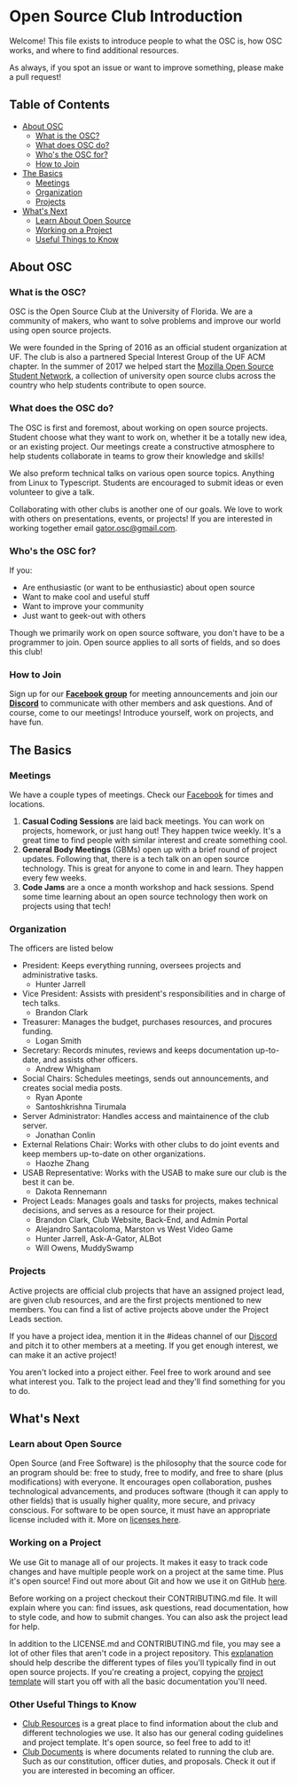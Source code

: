 # Open Source Club Introduction

Welcome! This file exists to introduce people to what the OSC is, how OSC works, and where to find additional resources. 

As always, if you spot an issue or want to improve something, please make a pull request! 

<!-- The corresponding slide presentation is [here](https://docs.google.com/presentation/d/1ngDmJzquy2kqAAJdX97CLloR8C2EcAb_Sp6I5zxFHZY/edit?usp=sharing). -->

## Table of Contents

- [About OSC](#about-osc)
	- [What is the OSC?](#what-is-the-osc)
	- [What does OSC do?](#what-does-the-osc-do)
	- [Who's the OSC for?](#whos-the-osc-for)
	- [How to Join](#how-to-join)
- [The Basics](#the-basics)
	- [Meetings](#meetings)
	- [Organization](#organization)
	- [Projects](#projects)
- [What's Next](#whats-next)
	- [Learn About Open Source](#learn-about-open-source)
	- [Working on a Project](#working-on-a-project)
	- [Useful Things to Know](#useful-things-to-know)

## About OSC

### What is the OSC?

OSC is the Open Source Club at the University of Florida. We are a community of makers, who want to solve problems and improve our world using open source projects.

We were founded in the Spring of 2016 as an official student organization at UF. The club is also a partnered Special Interest Group of the UF ACM chapter. In the summer of 2017 we helped start the [Mozilla Open Source Student Network](https://opensource.mozilla.community/), a collection of university open source clubs across the country who help students contribute to open source.

### What does the OSC do?

The OSC is first and foremost, about working on open source projects. Student choose what they want to work on, whether it be a totally new idea, or an existing project. Our meetings create a constructive atmosphere to help students collaborate in teams to grow their knowledge and skills!

We also preform technical talks on various open source topics. Anything from Linux to Typescript. Students are encouraged to submit ideas or even volunteer to give a talk. 

Collaborating with other clubs is another one of our goals. We love to work with others on presentations, events, or projects! If you are interested in working together email [gator.osc@gmail.com][OSC Email].

### Who's the OSC for?

If you:
- Are enthusiastic (or want to be enthusiastic) about open source 
- Want to make cool and useful stuff
- Want to improve your community 
- Just want to geek-out with others

Though we primarily work on open source software, you don't have to be a programmer to join. Open source applies to all sorts of fields, and so does this club!

### How to Join

Sign up for <!-- our **[email list][Listserv Sign Up]** --> our **[Facebook group][OSC Facebook]** for meeting announcements and join our **[Discord][OSC Discord]** to communicate with other members and ask questions. And of course, come to our meetings! Introduce yourself, work on projects, and have fun.

## The Basics

### Meetings

We have a couple types of meetings. Check our [Facebook][OSC Facebook] for times and locations.

1. **Casual Coding Sessions** are laid back meetings. You can work on projects, homework, or just hang out! They happen twice weekly. It's a great time to find people with similar interest and create something cool. 
2. **General Body Meetings** (GBMs) open up with a brief round of project updates. Following that, there is a tech talk on an open source technology. This is great for anyone to come in and learn. They happen every few weeks.
3. **Code Jams** are a once a month workshop and hack sessions. Spend some time learning about an open source technology then work on projects using that tech!

### Organization

The officers are listed below
- President: Keeps everything running, oversees projects and administrative tasks.
	- Hunter Jarrell
- Vice President: Assists with president's responsibilities and in charge of tech talks.
	- Brandon Clark
- Treasurer: Manages the budget, purchases resources, and procures funding.
	- Logan Smith
- Secretary: Records minutes, reviews and keeps documentation up-to-date, and assists other officers.
	- Andrew Whigham
- Social Chairs: Schedules meetings, sends out announcements, and creates social media posts.
	- Ryan Aponte
	- Santoshkrishna Tirumala
- Server Administrator: Handles access and maintainence of the club server.
	- Jonathan Conlin
- External Relations Chair: Works with other clubs to do joint events and keep members up-to-date on other organizations.
	- Haozhe Zhang
- USAB Representative: Works with the USAB to make sure our club is the best it can be.
	- Dakota Rennemann
- Project Leads: Manages goals and tasks for projects, makes technical decisions, and serves as a resource for their project.
	- Brandon Clark, Club Website, Back-End, and Admin Portal
	- Alejandro Santacoloma, Marston vs West Video Game
	- Hunter Jarrell, Ask-A-Gator, ALBot
	- Will Owens, MuddySwamp

### Projects

Active projects are official club projects that have an assigned project lead, are given club resources, and are the first projects mentioned to new members. You can find a list of active projects above under the Project Leads section. 

If you have a project idea, mention it in the #ideas channel of our [Discord][OSC Discord] and pitch it to other members at a meeting. If you get enough interest, we can make it an active project!

You aren't locked into a project either. Feel free to work around and see what interest you. Talk to the project lead and they'll find something for you to do.

## What's Next

### Learn about Open Source

Open Source (and Free Software) is the philosophy that the source code for an program should be: free to study, free to modify, and free to share (plus modifications) with everyone. It encourages open collaboration, pushes technological advancements, and produces software (though it can apply to other fields) that is usually higher quality, more secure, and privacy conscious. For software to be open source, it must have an appropriate license included with it. More on [licenses here][License Resource].

### Working on a Project

We use Git to manage all of our projects. It makes it easy to track code changes and have multiple people work on a project at the same time. Plus it's open source! Find out more about Git and how we use it on GitHub [here][Git Resource]. 

Before working on a project checkout their CONTRIBUTING.md file. It will explain where you can: find issues, ask questions, read documentation, how to style code, and how to submit changes. You can also ask the project lead for help. 

In addition to the LICENSE.md and CONTRIBUTING.md file, you may see a lot of other files that aren't code in a project repository. This [explanation][Explanation] should help describe the different types of files you'll typically find in out open source projects. If you're creating a project, copying the [project template][Project Template] will start you off with all the basic documentation you'll need. 

### Other Useful Things to Know

- [Club Resources][OSC Resources] is a great place to find information about the club and different technologies we use. It also has our general coding guidelines and project template. It's open source, so feel free to add to it! 
- [Club Documents][OSC Club Documents] is where documents related to running the club are. Such as our constitution, officer duties, and proposals. Check it out if you are interested in becoming an officer.

<!--References-->
[Explanation]: https://github.com/ufosc/club-project-template/blob/master/explanation.md "Explanation for the files in an open source repository"
[Git Resource]: https://github.com/ufosc/club-resources/blob/master/git/about.md "OSC Git resource page"
[License Resource]: https://github.com/ufosc/club-resources/blob/master/licenses.md "OSC licenses resources page"
<!-- [Listserv Sign Up]: https://docs.google.com/forms/d/e/1FAIpQLSfeU1RSGQWOZfvQXLrUGnDAKvVAqO7gc3TZySmN1CFhCM9uog/viewform?c=0&w=1 "OSC Listserv sign up" -->
[Project List]: https://github.com/ufosc/club-documents/blob/master/Club-Project-Ideas.md "OSC project list"
[Project Template]: https://github.com/ufosc/club-project-template "Template for all the important files for an open source project"
[OSC Club Documents]: https://github.com/ufosc/club-documents "Official club documents"
[OSC Email]: mailto:gator.osc@gmail.com "Official OSC email"
[OSC Facebook]: https://www.facebook.com/groups/ufosc/ "Official OSC Facebook"
[OSC Resources]: https://github.com/ufosc/club-resources "Official club resources"
[OSC Discord]: https://discord.gg/Gsxej6u "Official OSC Discord"
